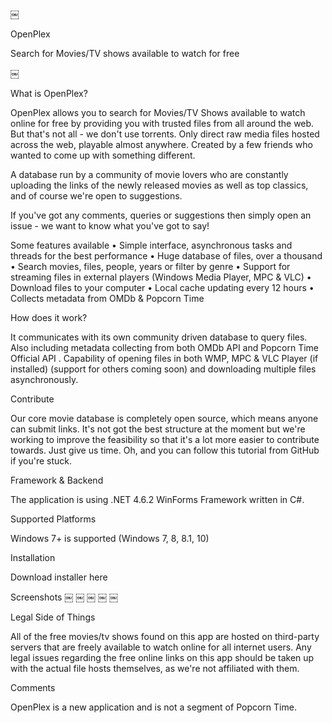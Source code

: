 
￼

OpenPlex

Search for Movies/TV shows available to watch for free

￼

What is OpenPlex?

OpenPlex allows you to search for Movies/TV Shows available to watch online for free by providing you with trusted files from all around the web. But that's not all - we don't use torrents. Only direct raw media files hosted across the web, playable almost anywhere. Created by a few friends who wanted to come up with something different.

A database run by a community of movie lovers who are constantly uploading the links of the newly released movies as well as top classics, and of course we're open to suggestions.

If you've got any comments, queries or suggestions then simply open an issue - we want to know what you've got to say!

Some features available
• Simple interface, asynchronous tasks and threads for the best performance
• Huge database of files, over a thousand
• Search movies, files, people, years or filter by genre
• Support for streaming files in external players (Windows Media Player, MPC & VLC)
• Download files to your computer
• Local cache updating every 12 hours
• Collects metadata from OMDb & Popcorn Time

How does it work?

It communicates with its own community driven database to query files. Also including metadata collecting from both OMDb API and Popcorn Time Official API . Capability of opening files in both WMP, MPC & VLC Player (if installed) (support for others coming soon) and downloading multiple files asynchronously.

Contribute

Our core movie database is completely open source, which means anyone can submit links. It's not got the best structure at the moment but we're working to improve the feasibility so that it's a lot more easier to contribute towards. Just give us time. Oh, and you can follow this tutorial from GitHub if you're stuck.

Framework & Backend

The application is using .NET 4.6.2 WinForms Framework written in C#.

Supported Platforms

Windows 7+ is supported (Windows 7, 8, 8.1, 10)

Installation

Download installer here

Screenshots
￼
￼
￼
￼
￼

Legal Side of Things

All of the free movies/tv shows found on this app are hosted on third-party servers that are freely available to watch online for all internet users. Any legal issues regarding the free online links on this app should be taken up with the actual file hosts themselves, as we're not affiliated with them.

Comments

OpenPlex is a new application and is not a segment of Popcorn Time.
